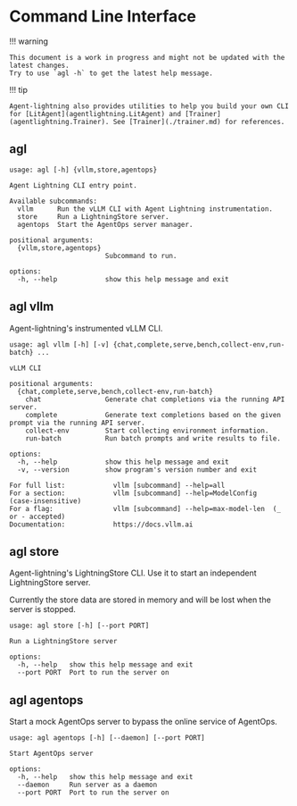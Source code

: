 # Command Line Interface

<!-- TODO: This document should be auto-generated. -->

!!! warning

    This document is a work in progress and might not be updated with the latest changes.
    Try to use `agl -h` to get the latest help message.

!!! tip

    Agent-lightning also provides utilities to help you build your own CLI for [LitAgent](agentlightning.LitAgent) and [Trainer](agentlightning.Trainer). See [Trainer](./trainer.md) for references.

## agl

```text
usage: agl [-h] {vllm,store,agentops}

Agent Lightning CLI entry point.

Available subcommands:
  vllm      Run the vLLM CLI with Agent Lightning instrumentation.
  store     Run a LightningStore server.
  agentops  Start the AgentOps server manager.

positional arguments:
  {vllm,store,agentops}
                        Subcommand to run.

options:
  -h, --help            show this help message and exit
```

## agl vllm

Agent-lightning's instrumented vLLM CLI.

```text
usage: agl vllm [-h] [-v] {chat,complete,serve,bench,collect-env,run-batch} ...

vLLM CLI

positional arguments:
  {chat,complete,serve,bench,collect-env,run-batch}
    chat                Generate chat completions via the running API server.
    complete            Generate text completions based on the given prompt via the running API server.
    collect-env         Start collecting environment information.
    run-batch           Run batch prompts and write results to file.

options:
  -h, --help            show this help message and exit
  -v, --version         show program's version number and exit

For full list:            vllm [subcommand] --help=all
For a section:            vllm [subcommand] --help=ModelConfig    (case-insensitive)
For a flag:               vllm [subcommand] --help=max-model-len  (_ or - accepted)
Documentation:            https://docs.vllm.ai
```

## agl store

Agent-lightning's LightningStore CLI. Use it to start an independent LightningStore server.

Currently the store data are stored in memory and will be lost when the server is stopped.

```text
usage: agl store [-h] [--port PORT]

Run a LightningStore server

options:
  -h, --help   show this help message and exit
  --port PORT  Port to run the server on
```

## agl agentops

Start a mock AgentOps server to bypass the online service of AgentOps.

```text
usage: agl agentops [-h] [--daemon] [--port PORT]

Start AgentOps server

options:
  -h, --help   show this help message and exit
  --daemon     Run server as a daemon
  --port PORT  Port to run the server on
```
